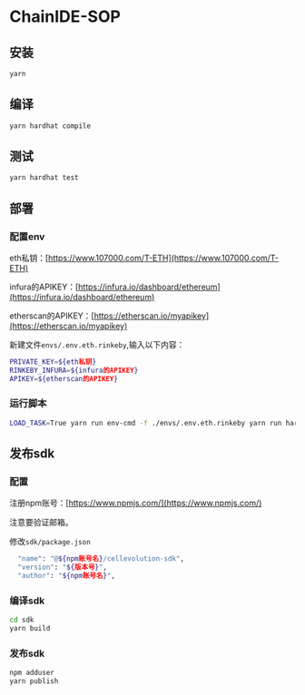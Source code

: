 # ChainIDE-SOP

## 安装
```bash
yarn
```

## 编译
```bash
yarn hardhat compile
```

## 测试
```bash
yarn hardhat test
```

## 部署

### 配置env

eth私钥：[https://www.107000.com/T-ETH](https://www.107000.com/T-ETH)

infura的APIKEY：[https://infura.io/dashboard/ethereum](https://infura.io/dashboard/ethereum)

etherscan的APIKEY：[https://etherscan.io/myapikey](https://etherscan.io/myapikey)

新建文件`envs/.env.eth.rinkeby`,输入以下内容：
```bash
PRIVATE_KEY=${eth私钥}
RINKEBY_INFURA=${infura的APIKEY}
APIKEY=${etherscan的APIKEY}
```

### 运行脚本

```bash
LOAD_TASK=True yarn run env-cmd -f ./envs/.env.eth.rinkeby yarn run hardhat cellEvolution:deploy --wait-num 1 --network rinkeby | tee -a ./logs/deployToLocal.log
```

## 发布sdk
### 配置

注册npm账号：[https://www.npmjs.com/](https://www.npmjs.com/)

注意要验证邮箱。

修改`sdk/package.json`

```bash
  "name": "@${npm账号名}/cellevolution-sdk",
  "version": "${版本号}",
  "author": "${npm账号名}",
```

### 编译sdk

```bash
cd sdk
yarn build
```

### 发布sdk

```bash
npm adduser
yarn publish
```